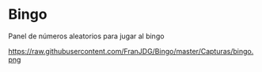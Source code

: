 # Bingo
Panel de números aleatorios para jugar al bingo

https://raw.githubusercontent.com/FranJDG/Bingo/master/Capturas/bingo.png
